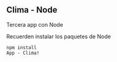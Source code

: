## Clima - Node

Tercera app con Node

Recuerden instalar los paquetes de Node

```
npm install
App - Clima!
```